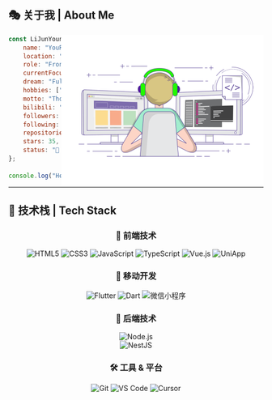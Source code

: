 ## 🎭 关于我 | About Me

<img align="right" alt="Coding" width="400" src="https://raw.githubusercontent.com/devSouvik/devSouvik/master/gif3.gif">

```javascript
const LiJunYoung = {
    name: "YouR",
    location: "🇨🇳 NanJing, China",
    role: "Frontend Developer",
    currentFocus: "Node.js & Flutter",
    dream: "Full Stack Developer",
    hobbies: ["🎌 Anime", "🎮 Gaming", "😴 Sleeping", "🔍 Exploring"],
    motto: "Those who believe in miracles are as remarkable as miracles themselves! ✨",
    bilibili: "https://space.bilibili.com/43729664",
    followers: 15,
    following: 47,
    repositories: 13,
    stars: 35,
    status: "🤒 study"
};

console.log("Hello World! 🌍");
```

---

## 🚀 技术栈 | Tech Stack

<div align="center">

### 🎨 前端技术
![HTML5](https://img.shields.io/badge/HTML5-E34F26?style=for-the-badge&logo=html5&logoColor=white)
![CSS3](https://img.shields.io/badge/CSS3-1572B6?style=for-the-badge&logo=css3&logoColor=white)
![JavaScript](https://img.shields.io/badge/JavaScript-F7DF1E?style=for-the-badge&logo=javascript&logoColor=black)
![TypeScript](https://img.shields.io/badge/TypeScript-007ACC?style=for-the-badge&logo=typescript&logoColor=white)
![Vue.js](https://img.shields.io/badge/Vue.js-35495E?style=for-the-badge&logo=vue.js&logoColor=4FC08D)
![UniApp](https://img.shields.io/badge/UniApp-2B2B2B?style=for-the-badge&logo=dcloud&logoColor=white)

### 📱 移动开发
![Flutter](https://img.shields.io/badge/Flutter-02569B?style=for-the-badge&logo=flutter&logoColor=white)
![Dart](https://img.shields.io/badge/Dart-0175C2?style=for-the-badge&logo=dart&logoColor=white)
![微信小程序](https://img.shields.io/badge/微信小程序-07C160?style=for-the-badge&logo=wechat&logoColor=white)

### 🔧 后端技术
![Node.js](https://img.shields.io/badge/Node.js-339933?style=for-the-badge&logo=node.js&logoColor=white)  
![NestJS](https://img.shields.io/badge/NestJS-E0234E?style=for-the-badge&logo=nestjs&logoColor=white)

### 🛠️ 工具 & 平台
![Git](https://img.shields.io/badge/Git-F05032?style=for-the-badge&logo=git&logoColor=white)
![VS Code](https://img.shields.io/badge/VS_Code-007ACC?style=for-the-badge&logo=visual-studio-code&logoColor=white)
![Cursor](https://img.shields.io/badge/Cursor-000000?style=for-the-badge&logo=cursor&logoColor=white)

</div>
